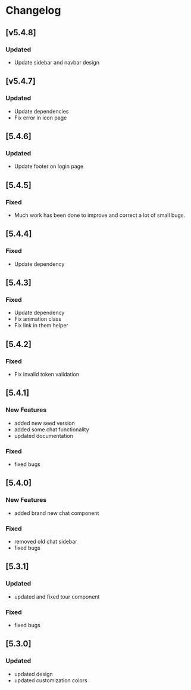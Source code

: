 # Changelog

## [v5.4.8]

### Updated
- Update sidebar and navbar design

## [v5.4.7]

### Updated
- Update dependencies
- Fix error in icon page

## [5.4.6]

### Updated

- Update footer on login page

## [5.4.5]

### Fixed

- Much work has been done to improve and correct a lot of small bugs.

## [5.4.4]

### Fixed

- Update dependency

## [5.4.3]

### Fixed

- Update dependency
- Fix animation class
- Fix link in them helper

## [5.4.2]

### Fixed

- Fix invalid token validation

## [5.4.1]

### New Features

- added new seed version
- added some chat functionality
- updated documentation

### Fixed

- fixed bugs

## [5.4.0]

### New Features

- added brand new chat component

### Fixed

- removed old chat sidebar
- fixed bugs

## [5.3.1]

### Updated

- updated and fixed tour component

### Fixed

- fixed bugs

## [5.3.0]

### Updated

- updated design
- updated customization colors
